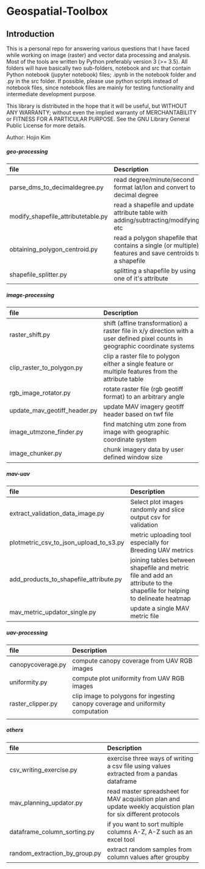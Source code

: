 
# Geospatial-Toolbox

## Introduction
This is a personal repo for answering various questions that I have faced while working on image (raster) and vector data processing and analysis. Most of the tools are written by Python preferably version 3 (>= 3.5). All folders will have basically two sub-folders, notebook and src that contain Python notebook (jupyter notebook) files; .ipynb in the notebook folder and .py in the src folder. If possible, please use python scripts instead of notebook files, since notebook files are mainly for testing functionality and intermediate development purpose.  

This library is distributed in the hope that it will be useful, but WITHOUT ANY WARRANTY; without even the implied warranty of MERCHANTABILITY or FITNESS FOR A PARTICULAR PURPOSE.  See the GNU Library General Public License for more details.  

Author: Hojin Kim  


##### geo-processing
|file                           | Description   |
|:------------------------------|:--------------|
|parse_dms_to_decimaldegree.py  | read degree/minute/second format lat/lon and convert to decimal degree |
|modify_shapefile_attributetable.py | read a shapefile and update attribute table with adding/subtracting/modifying, etc |
|obtaining_polygon_centroid.py | read a polygon shapefile that contains a single (or multiple) features and save centroids to a shapefile |
|shapefile_splitter.py | splitting a shapefile by using one of it's attribute |   

##### image-processing
|file                           | Description   |
|:------------------------------|:--------------|
|raster_shift.py                | shift (affine transformation) a raster file in x/y direction with a user defined pixel counts in geographic coordinate systems |
|clip_raster_to_polygon.py      | clip a raster file to polygon either a single feature or  multiple features from the attribute table |
|rgb_image_rotator.py | rotate raster file (rgb geotiff format) to an arbitrary angle |
|update_mav_geotiff_header.py | update MAV imagery geotiff header based on twf file |
|image_utmzone_finder.py | find matching utm zone from image with geographic coordinate system |
|image_chunker.py | chunk imagery data by user defined window size |  

##### mav-uav
|file                           | Description   |
|:------------------------------|:--------------|
|extract_validation_data_image.py| Select plot images randomly and slice output csv for validation |
|plotmetric_csv_to_json_upload_to_s3.py| metric uploading tool especially for Breeding UAV metrics |
|add_products_to_shapefile_attribute.py| joining tables between shapefile and metric file and add an attribute to the shapefile for helping to delineate heatmap|
|mav_metric_updator_single.py| update a single MAV metric file |  

##### uav-processing
|file                           | Description   |
|:------------------------------|:--------------|
|canopycoverage.py| compute canopy coverage from UAV RGB images |
|uniformity.py| compute plot uniformity from UAV RGB images |
|raster_clipper.py| clip image to polygons for ingesting canopy coverage and uniformity computation|
|  |  |  


##### others
|file                           | Description   |
|:------------------------------|:--------------|
|csv_writing_exercise.py| exercise three ways of writing a csv file using values extracted from a pandas dataframe |
|mav_planning_updator.py | read master spreadsheet for MAV acquisition plan and update weekly acquistion plan for six different protocols |
|dataframe_column_sorting.py | if you want to sort multiple columns A-Z, A-Z such as an excel tool |
|random_extraction_by_group.py | extract random samples from column values after groupby |  
